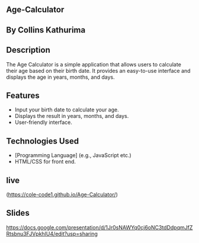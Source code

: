 ##  Age-Calculator
## By Collins Kathurima

## Description

The Age Calculator is a simple application that allows users to calculate their age based on their birth date. It provides an easy-to-use interface and displays the age in years, months, and days.

## Features

- Input your birth date to calculate your age.
- Displays the result in years, months, and days.
- User-friendly interface.

## Technologies Used

- [Programming Language] (e.g., JavaScript etc.)
- HTML/CSS for front end.

## live
(https://cole-code1.github.io/Age-Calculator/)

## Slides
https://docs.google.com/presentation/d/1Jr0sNAWYq0cj6oNC3tdDdpqmJfZRtsbnu3FJVpkhIU4/edit?usp=sharing